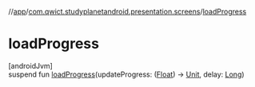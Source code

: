 //[app](../../index.md)/[com.qwict.studyplanetandroid.presentation.screens](index.md)/[loadProgress](load-progress.md)

# loadProgress

[androidJvm]\
suspend fun [loadProgress](load-progress.md)(updateProgress: ([Float](https://kotlinlang.org/api/latest/jvm/stdlib/kotlin/-float/index.html)) -&gt; [Unit](https://kotlinlang.org/api/latest/jvm/stdlib/kotlin/-unit/index.html), delay: [Long](https://kotlinlang.org/api/latest/jvm/stdlib/kotlin/-long/index.html))
